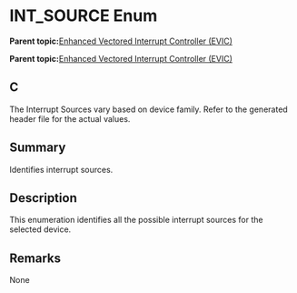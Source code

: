 # INT\_SOURCE Enum

**Parent topic:**[Enhanced Vectored Interrupt Controller \(EVIC\)](GUID-F600AF2E-CCDD-4C57-B5AC-8D75DD1750C7.md)

**Parent topic:**[Enhanced Vectored Interrupt Controller \(EVIC\)](GUID-F73A6EB5-AB84-4109-9378-DBC108AD5B30.md)

## C

The Interrupt Sources vary based on device family. Refer to the generated header file for the actual values.

## Summary

Identifies interrupt sources.

## Description

This enumeration identifies all the possible interrupt sources for the selected device.

## Remarks

None

